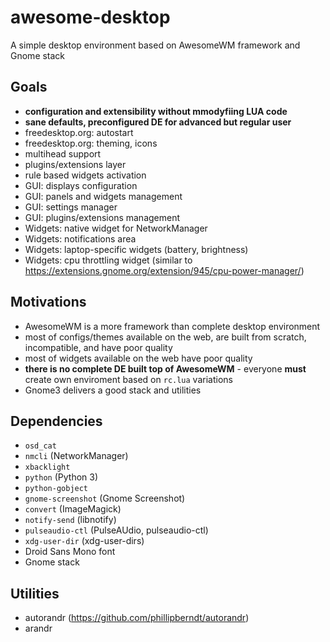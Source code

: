 # awesome-desktop
A simple desktop environment based on AwesomeWM framework and Gnome
stack

## Goals

- **configuration and extensibility without mmodyfiing LUA code**
- **sane defaults, preconfigured DE for advanced but regular user**
- freedesktop.org: autostart
- freedesktop.org: theming, icons
- multihead support
- plugins/extensions layer
- rule based widgets activation
- GUI: displays configuration
- GUI: panels and widgets management
- GUI: settings manager
- GUI: plugins/extensions management
- Widgets: native widget for NetworkManager
- Widgets: notifications area
- Widgets: laptop-specific widgets (battery, brightness)
- Widgets: cpu throttling widget (similar to https://extensions.gnome.org/extension/945/cpu-power-manager/)

## Motivations

- AwesomeWM is a more framework than complete desktop environment
- most of configs/themes available on the web, are built from scratch, incompatible, and have poor quality
- most of widgets available on the web have poor quality
- **there is no complete DE built top of AwesomeWM** - everyone **must** create own enviroment based on `rc.lua` variations
- Gnome3 delivers a good stack and utilities

## Dependencies

- `osd_cat`
- `nmcli` (NetworkManager)
- `xbacklight`
- `python` (Python 3)
- `python-gobject`
- `gnome-screenshot` (Gnome Screenshot)
- `convert` (ImageMagick)
- `notify-send` (libnotify)
- `pulseaudio-ctl` (PulseAUdio, pulseaudio-ctl)
- `xdg-user-dir` (xdg-user-dirs)
- Droid Sans Mono font
- Gnome stack

## Utilities

- autorandr (https://github.com/phillipberndt/autorandr)
- arandr
